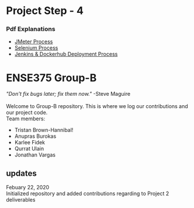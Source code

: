 # Project Step - 4

### Pdf Explanations
- [JMeter Process](https://github.com/JonBarVargas/ENSE375-groupB/blob/main/ENSE375/JMeter/JMeter%20Process.pdf)
- [Selenium Process](https://github.com/JonBarVargas/ENSE375-groupB/blob/main/ENSE375/SeleniumTest/Selenium%20Process.pdf)
- [Jenkins & Dockerhub Deployment Process](https://github.com/JonBarVargas/ENSE375-groupB/blob/main/ENSE375/RiskMeter/Jenkins%20%26%20Dockerhub%20Deployment%20-%20Process.pdf)

# ENSE375 Group-B
_"Don't fix bugs later; fix them now."_ -Steve Maguire
<br>
<br>
Welcome to Group-B repository.
This is where we log our contributions and our project code.
<br>
Team members:
- Tristan Brown-Hannibal!
- Anupras Burokas
- Karlee Fidek
- Qurrat Ulain
- Jonathan Vargas
## updates
Febuary 22, 2020 <br>
Initialized repository and added contributions regarding to Project 2 deliverables  

